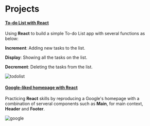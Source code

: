 # Projects

#### [To-do List with React](https://github.com/TimLaiTW/Projects/tree/master/Todo%20List)
Using **React** to build a simple To-do List app with several functions as below:

**Increment**: Adding new tasks to the list.

**Display**: Showing all the tasks on the list.

**Decrement**:  Deleting the tasks from the list.

![todolist](https://user-images.githubusercontent.com/28375243/94972562-89b8c700-04d7-11eb-98fe-84fd8634614d.gif)


#### [Google-liked homepage with React](https://github.com/TimLaiTW/Projects/tree/master/google-home-page)
Practicing **React** skills by reproducing a Google's homepage with a combination of serveral components such as **Main**, for main context, **Header** and **Footer**.

![google](https://user-images.githubusercontent.com/28375243/94973649-41e76f00-04da-11eb-9fdf-1d738116194f.gif)
